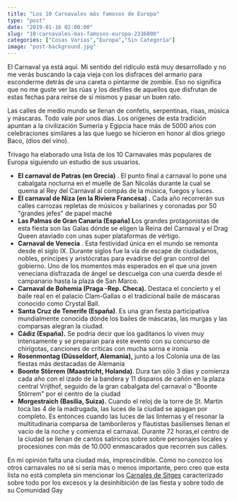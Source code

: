 ```yaml
---
title: "Los 10 Carnavales más famosos de Europa"
type: "post"
date: "2019-01-16 02:00:00"
slug: "10-carnavales-mas-famosos-europa-2336800"
categories: ["Cosas Varias","Europa","Sin Categoría"]
image: "post-background.jpg"
---
```


El Carnaval ya está aquí. Mi sentido del ridículo está muy desarrollado y no me verás buscando la caja vieja con los disfraces del armario para esconderme detrás de una careta o pintarme de zombie. Eso no significa que no me guste ver las rúas y los desfiles de aquellos que disfrutan de estas fechas para reírse de sí mismos y pasar un buen rato.  
  
Las calles de medio mundo se llenan de confetis, serpentinas, risas, música y máscaras. Todo vale por unos días. Los orígenes de esta tradición apuntan a la civilización Sumeria y Egipcia hace más de 5000 años con celebraciones similares a las que luego se hicieron en honor al dios griego Baco, (dios del vino).  
  
Trivago ha elaborado una lista de los 10 Carnavales más populares de Europa siguiendo un estudio de sus usuarios.

- **El carnaval de Patras (en Grecia)** . El punto final a carnaval lo pone una cabalgata nocturna en el muelle de San Nicolás durante la cual se quema al Rey del Carnaval al compás de la música, fuegos y luces.
- **El carnaval de Niza (en la Riviera Francesa) .** Cada año recorrerán sus calles carrozas repletas de músicos y bailarines y coronadas por 50 "grandes jefes" de papel maché
- **Las Palmas de Gran Canaria (España) L**os grandes protagonistas de esta fiesta son las Galas dónde se eligen la Reina del Carnaval y el Drag Queen ataviado con unas super plataformas de vértigo.
- **Carnaval de Venecia** . Esta festividad única en el mundo se remonta desde el siglo IX. Durante siglos fue la vía de escape de ciudadanos, nobles, príncipes y aristócratas para evadirse del gran control del gobierno. Uno de los momentos más esperados en el que una joven veneciana disfrazada de ángel se descuelga con una cuerda desde el campanario hasta la plaza de San Marco.
- **Carnaval de Bohemia (Praga -Rep. Checa).** Destaca el concierto y el baile real en el palacio Clam-Gallas o el tradicional baile de máscaras conocido como Crystal Ball.
- **Santa Cruz de Tenerife (España)**. Es una gran fiesta participativa mundialmente conocida dónde los bailes de máscaras, las murgas y las comparsas alegran la ciudad.
- **Cádiz (España).** Se podría decir que los gaditanos lo viven muy intensamente y se preparan para este evento con su concurso de chirigotas, canciones de críticas con mucha sorna e ironía
- **Rosenmontag (Düsseldorf, Alemania),**  junto a los Colonia una de las fiestas más destacadas de Alemania
- **Boonte Störrem (Maastricht, Holanda)**. Dura tan sólo 3 días y comienza cada año con el izado de la bandera y 11 disparos de cañón en la plaza central Vrijthof, seguido de la gran cabalgata del carnaval o "Boonte Störrem" por el centro de la ciudad
- **Morgestraich (Basilia, Suiza).** Cuando el reloj de la torre de St. Martin toca las 4 de la madrugada, las luces de la ciudad se apagan por completo. Es entonces cuando las luces de las linternas y el resonar la multitudinaria comparsa de tamborileros y flautistas basilienses llenan el vacío de la noche y comienza el carnaval. Durante 72 horas,el centro de la ciudad se llenan de cantos satíricos sobre sobre personajes locales y procesiones con más de 10.000 enmascarados que recorren sus calles.

En mi opinión falta una ciudad más, imprescindible. Cómo no conozco los otros carnavales no sé si sería más o menos importante, pero creo que esta lista no está completa sin mencionar los [Carnales de Sitges](http://www.missviajes.com/carnaval-sitges-528419) caracterizado sobre todo por los excesos y la desinhibición de las fiesta y sobre todo de su Comunidad Gay